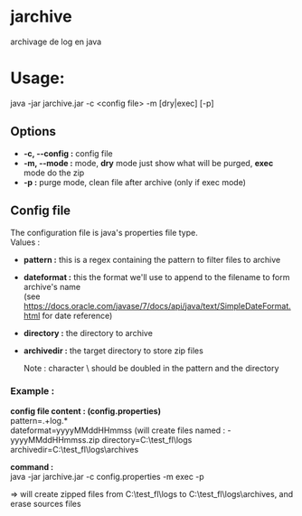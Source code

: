 # jarchive
archivage de log en java

# Usage:

java -jar jarchive.jar -c \<config file\> -m [dry|exec] [-p]

## Options
* **-c, --config :**  config file
* **-m, --mode :**  mode, **dry** mode just show what will be purged, **exec** mode do the zip
* **-p :**  purge mode, clean file after archive (only if exec mode)
      
      
## Config file

The configuration file is java's properties file type.  
Values :  

* **pattern :** this is a regex containing the pattern to filter files to archive  
* **dateformat :** this the format we'll use to append to the filename to form archive's name  
(see https://docs.oracle.com/javase/7/docs/api/java/text/SimpleDateFormat.html for date reference)    
* **directory :** the directory to archive
* **archivedir :** the target directory to store zip files
    
  Note : character \ should be doubled in the pattern and the directory    
    
### Example :  

**config file content : (config.properties)**    
pattern=.+log.*  
dateformat=yyyyMMddHHmmss  			(will create files named : <source file name>-yyyyMMddHHmmss.zip
directory=C:\\test_fl\\logs  
archivedir=C:\\test_fl\\logs\\archives  

**command :**  
java -jar jarchive.jar -c config.properties -m exec -p

=> will create zipped files from C:\test_fl\logs to  C:\\test_fl\\logs\\archives, and erase sources files
